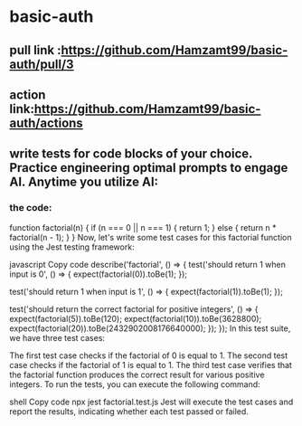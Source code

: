 # basic-auth
## pull link :https://github.com/Hamzamt99/basic-auth/pull/3
## action link:https://github.com/Hamzamt99/basic-auth/actions

## write tests for code blocks of your choice. Practice engineering optimal prompts to engage AI. Anytime you utilize AI:
### the code:
function factorial(n) {
  if (n === 0 || n === 1) {
    return 1;
  } else {
    return n * factorial(n - 1);
  }
}
Now, let's write some test cases for this factorial function using the Jest testing framework:

javascript
Copy code
describe('factorial', () => {
  test('should return 1 when input is 0', () => {
    expect(factorial(0)).toBe(1);
  });

  test('should return 1 when input is 1', () => {
    expect(factorial(1)).toBe(1);
  });

  test('should return the correct factorial for positive integers', () => {
    expect(factorial(5)).toBe(120);
    expect(factorial(10)).toBe(3628800);
    expect(factorial(20)).toBe(2432902008176640000);
  });
});
In this test suite, we have three test cases:

The first test case checks if the factorial of 0 is equal to 1.
The second test case checks if the factorial of 1 is equal to 1.
The third test case verifies that the factorial function produces the correct result for various positive integers.
To run the tests, you can execute the following command:

shell
Copy code
npx jest factorial.test.js
Jest will execute the test cases and report the results, indicating whether each test passed or failed.
